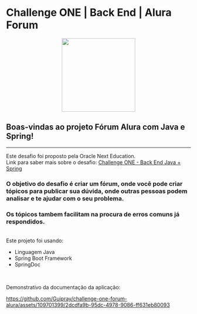 # Challenge ONE | Back End | Alura Forum 

<p align="center" >
     <img width="200" heigth="200" src="https://user-images.githubusercontent.com/78982435/209698701-28dedb2e-855b-44b2-8872-afa45e3b35aa.png">
</p>

## Boas-vindas ao projeto Fórum Alura com Java e Spring! 

---

Este desafio foi proposto pela Oracle Next Education.
<br>
Link para saber mais sobre o desafio: <a href="https://www.alura.com.br/challenges/oracle-one-back-end/aluraforum/aluraforum-sprint01">Challenge ONE - Back End Java + Spring</a>
<br>

### O objetivo do desafio é criar um fórum, onde você pode criar tópicos para publicar sua dúvida, onde outras pessoas podem analisar e te ajudar com o seu problema.
### Os tópicos tambem facilitam na procura de erros comuns já respondidos.

<br>
Este projeto foi usando:

* Linguagem Java
* Spring Boot Framework
* SpringDoc
<br>

Demonstrativo da documentação da aplicação:

https://github.com/Guipray/challenge-one-forum-alura/assets/109701399/2dcdfa9b-95dc-4978-9086-ff631eb80093

